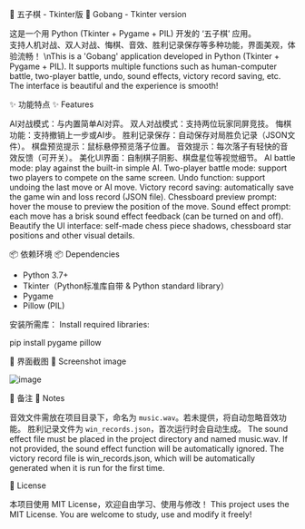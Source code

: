 🎯 五子棋 - Tkinter版 
🎯 Gobang - Tkinter version 

这是一个用 Python (Tkinter + Pygame + PIL) 开发的 ‘五子棋’ 应用。  
支持人机对战、双人对战、悔棋、音效、胜利记录保存等多种功能，界面美观，体验流畅！
\nThis is a 'Gobang' application developed in Python (Tkinter + Pygame + PIL).
It supports multiple functions such as human-computer battle, two-player battle, undo, sound effects, victory record saving, etc. 
The interface is beautiful and the experience is smooth!

✨ 功能特点
✨ Features

AI对战模式：与内置简单AI对弈。
双人对战模式：支持两位玩家同屏竞技。
悔棋功能：支持撤销上一步或AI步。
胜利记录保存：自动保存对局胜负记录（JSON文件）。
棋盘预览提示：鼠标悬停预览落子位置。
音效提示：每次落子有轻快的音效反馈（可开关）。
美化UI界面：自制棋子阴影、棋盘星位等视觉细节。
AI battle mode: play against the built-in simple AI. 
Two-player battle mode: support two players to compete on the same screen. 
Undo function: support undoing the last move or AI move. 
Victory record saving: automatically save the game win and loss record (JSON file). 
Chessboard preview prompt: hover the mouse to preview the position of the move. 
Sound effect prompt: each move has a brisk sound effect feedback (can be turned on and off). 
Beautify the UI interface: self-made chess piece shadows, chessboard star positions and other visual details.

📦 依赖环境
📦 Dependencies

- Python 3.7+
- Tkinter（Python标准库自带 & Python standard library）
- Pygame
- Pillow (PIL)

安装所需库：
Install required libraries:

pip install pygame pillow

📸 界面截图
📸 Screenshot image

![image](https://github.com/user-attachments/assets/8a9a0b76-2c54-461e-8093-9ec285ac61b7)

📝 备注
📝 Notes

音效文件需放在项目目录下，命名为 `music.wav`。若未提供，将自动忽略音效功能。
胜利记录文件为 `win_records.json`，首次运行时会自动生成。
The sound effect file must be placed in the project directory and named music.wav. 
If not provided, the sound effect function will be automatically ignored. 
The victory record file is win_records.json, which will be automatically generated when it is run for the first time.

📜 License

本项目使用 MIT License，欢迎自由学习、使用与修改！
This project uses the MIT License. You are welcome to study, use and modify it freely!
